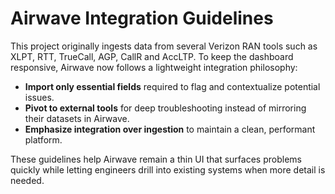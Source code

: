 # Airwave Integration Guidelines

This project originally ingests data from several Verizon RAN tools such as XLPT, RTT, TrueCall, AGP, CallR and AccLTP. To keep the dashboard responsive, Airwave now follows a lightweight integration philosophy:

- **Import only essential fields** required to flag and contextualize potential issues.
- **Pivot to external tools** for deep troubleshooting instead of mirroring their datasets in Airwave.
- **Emphasize integration over ingestion** to maintain a clean, performant platform.

These guidelines help Airwave remain a thin UI that surfaces problems quickly while letting engineers drill into existing systems when more detail is needed.
